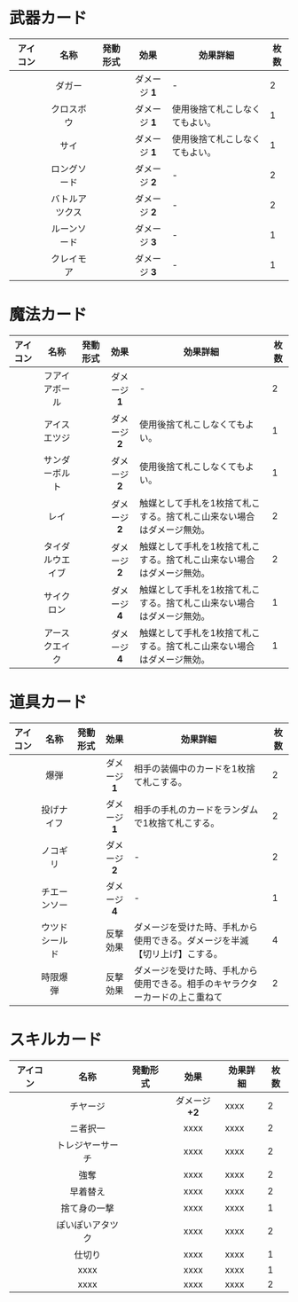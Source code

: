 武器カード
==========

| アイコン | 名称 | 発動形式 | 効果 | 効果詳細 | 枚数 |
|:-:|:-:|:-:|:-:|---|---|
| | ダガー | | ダメージ **1** | - | 2 |
| | クロスボウ | | ダメージ **1** | 使用後捨て札こしなくてもよい。 | 1 |
| | サイ | | ダメージ **1** | 使用後捨て札こしなくてもよい。 | 1 |
| | ロングソード | | ダメージ **2** | - | 2 |
| | バトルアツクス | | ダメージ **2** | - | 2 |
| | ルーンソード | | ダメージ **3** | - | 1 |
| | クレイモア | | ダメージ **3** | - | 1 |

魔法カード
==========

| アイコン | 名称 | 発動形式 | 効果 | 効果詳細 | 枚数 |
|:-:|:-:|:-:|:-:|---|---|
| | フアイアボール | | ダメージ **1** | - | 2 |
| | アイスエツジ | | ダメージ **2** | 使用後捨て札こしなくてもよい。 | 1 |
| | サンダーボルト | | ダメージ **2** | 使用後捨て札こしなくてもよい。 | 1 |
| | レイ | | ダメージ **2** | 触媒として手札を1枚捨て札こする。捨て札こ山来ない場合はダメージ無効。 | 2 |
| | タイダルウエイブ | | ダメージ **2** | 触媒として手札を1枚捨て札こする。捨て札こ山来ない場合はダメージ無効。 | 2 |
| | サイクロン | | ダメージ **4** | 触媒として手札を1枚捨て札こする。捨て札こ山来ない場合はダメージ無効。 | 1 |
| | アースクエイク | | ダメージ **4** | 触媒として手札を1枚捨て札こする。捨て札こ山来ない場合はダメージ無効。 | 1 |

道具カード
==========

| アイコン | 名称 | 発動形式 | 効果 | 効果詳細 | 枚数 |
|:-:|:-:|:-:|:-:|---|---|
| | 爆弾 | | ダメージ **1** | 相手の装備中のカードを1枚捨て札こする。 | 2 |
| | 投げナイフ | | ダメージ **1** | 相手の手札のカードをランダムで1枚捨て札こする。 | 2 |
| | ノコギリ | | ダメージ **2** | - | 2 |
| | チエーンソー | | ダメージ **4** | - | 1 |
| | ウツドシールド | | 反撃効果 | ダメージを受けた時、手札から使用できる。ダメージを半滅【切リ上げ】こする。 | 4 |
| | 時限爆弾 | | 反撃効果 | ダメージを受けた時、手札から使用できる。相手のキヤラクターカードの上こ重ねて | 2 |

スキルカード
===========

| アイコン | 名称 | 発動形式 | 効果 | 効果詳細 | 枚数 |
|:-:|:-:|:-:|:-:|---|---|
| | チヤージ | | ダメージ **+2** | xxxx | 2 |
| | ニ者択一 | | xxxx | xxxx | 2 |
| | トレジヤーサーチ | | xxxx | xxxx | 2 |
| | 強奪 | | xxxx | xxxx | 2 |
| | 早着替え | | xxxx | xxxx | 2 |
| | 捨て身の一撃 | | xxxx | xxxx | 1 |
| | ぽいぽいアタツク | | xxxx | xxxx | 2 |
| | 仕切り | | xxxx | xxxx | 1 |
| | xxxx | | xxxx | xxxx | 1 |
| | xxxx | | xxxx | xxxx | 2 |
